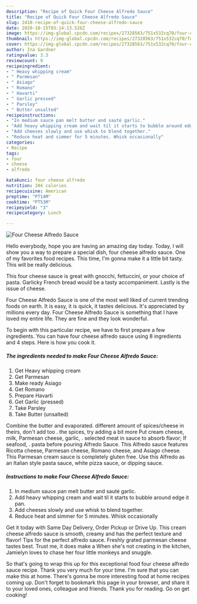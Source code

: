 ```yaml
---
description: "Recipe of Quick Four Cheese Alfredo Sauce"
title: "Recipe of Quick Four Cheese Alfredo Sauce"
slug: 2418-recipe-of-quick-four-cheese-alfredo-sauce
date: 2020-10-15T03:14:13.526Z
image: https://img-global.cpcdn.com/recipes/27328563/751x532cq70/four-cheese-alfredo-sauce-recipe-main-photo.jpg
thumbnail: https://img-global.cpcdn.com/recipes/27328563/751x532cq70/four-cheese-alfredo-sauce-recipe-main-photo.jpg
cover: https://img-global.cpcdn.com/recipes/27328563/751x532cq70/four-cheese-alfredo-sauce-recipe-main-photo.jpg
author: Ina Gardner
ratingvalue: 3.3
reviewcount: 9
recipeingredient:
- " Heavy whipping cream"
- " Parmesan"
- " Asiago"
- " Romano"
- " Havarti"
- " Garlic pressed"
- " Parsley"
- " Butter unsalted"
recipeinstructions:
- "In medium sauce pan melt butter and sauté garlic."
- "Add heavy whipping cream and wait til it starts to bubble around edge it pan."
- "Add cheeses slowly and use whisk to blend together."
- "Reduce heat and simmer for 5 minutes. Whisk occasionally"
categories:
- Recipe
tags:
- four
- cheese
- alfredo

katakunci: four cheese alfredo 
nutrition: 204 calories
recipecuisine: American
preptime: "PT14M"
cooktime: "PT53M"
recipeyield: "3"
recipecategory: Lunch

---
```



![Four Cheese Alfredo Sauce](https://img-global.cpcdn.com/recipes/27328563/751x532cq70/four-cheese-alfredo-sauce-recipe-main-photo.jpg)

Hello everybody, hope you are having an amazing day today. Today, I will show you a way to prepare a special dish, four cheese alfredo sauce. One of my favorites food recipes. This time, I'm gonna make it a little bit tasty. This will be really delicious.

This four cheese sauce is great with gnocchi, fettuccini, or your choice of pasta. Garlicky French bread would be a tasty accompaniment. Lastly is the issue of cheese.

Four Cheese Alfredo Sauce is one of the most well liked of current trending foods on earth. It is easy, it is quick, it tastes delicious. It's appreciated by millions every day. Four Cheese Alfredo Sauce is something that I have loved my entire life. They are fine and they look wonderful.


To begin with this particular recipe, we have to first prepare a few ingredients. You can have four cheese alfredo sauce using 8 ingredients and 4 steps. Here is how you cook it.

<!--inarticleads1-->

##### The ingredients needed to make Four Cheese Alfredo Sauce:

1. Get  Heavy whipping cream
1. Get  Parmesan
1. Make ready  Asiago
1. Get  Romano
1. Prepare  Havarti
1. Get  Garlic (pressed)
1. Take  Parsley
1. Take  Butter (unsalted)


Combine the butter and evaporated. different amount of spices/cheese in theirs, don&#39;t add too . the spices, try adding a bit more Put cream cheese, milk, Parmesan cheese, garlic, . selected meat in sauce to absorb flavor; If seafood, . pasta before pouring Alfredo Sauce. This Alfredo sauce features Ricotta cheese, Parmesan cheese, Romano cheese, and Asiago cheese. This Parmesan cream sauce is completely gluten free. Use this Alfredo as an Italian style pasta sauce, white pizza sauce, or dipping sauce. 

<!--inarticleads2-->

##### Instructions to make Four Cheese Alfredo Sauce:

1. In medium sauce pan melt butter and sauté garlic.
1. Add heavy whipping cream and wait til it starts to bubble around edge it pan.
1. Add cheeses slowly and use whisk to blend together.
1. Reduce heat and simmer for 5 minutes. Whisk occasionally


Get it today with Same Day Delivery, Order Pickup or Drive Up. This cream cheese alfredo sauce is smooth, creamy and has the perfect texture and flavor! Tips for the perfect alfredo sauce. Freshly grated parmesan cheese tastes best. Trust me, it does make a When she&#39;s not creating in the kitchen, Jamielyn loves to chase her four little monkeys and snuggle. 

So that's going to wrap this up for this exceptional food four cheese alfredo sauce recipe. Thank you very much for your time. I'm sure that you can make this at home. There's gonna be more interesting food at home recipes coming up. Don't forget to bookmark this page in your browser, and share it to your loved ones, colleague and friends. Thank you for reading. Go on get cooking!
